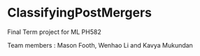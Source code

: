 # ClassifyingPostMergers
Final Term project for ML PH582

Team members : Mason Footh, Wenhao Li and Kavya Mukundan 
